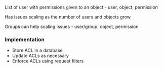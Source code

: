 List of user with permissions given to an object - user, object, permission

Has issues scaling as the number of users and objects grow.

Groups can help scaling issues - user/group, object, permission

### **Implementation**

- Store ACL in a database
- Update ACLs as necessary
- Enforce ACLs using request filters